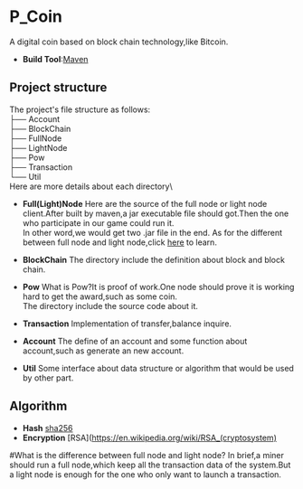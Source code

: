 # P_Coin
A digital coin based on block chain technology,like Bitcoin.

- **Build Tool**:[Maven](https://maven.apache.org/)

## Project structure
The project's file structure as follows:\
├── Account\
├── BlockChain\
├── FullNode\
├── LightNode\
├── Pow\
├── Transaction\
└── Util\
Here are more details about each directory\

- **Full(Light)Node** Here are the source of the full node or light node client.After built by maven,a jar executable file should got.Then the one who participate in our game could run it.\
In other word,we would get two .jar file in the end.
As for the different between full node and light node,click [here](#node_different) to learn.

- **BlockChain** The directory include the definition about block and block chain.

- **Pow** What is Pow?It is proof of work.One node should prove it is working hard to get the award,such as some coin.\
The directory include the source code about it.

- **Transaction** Implementation of transfer,balance inquire.

- **Account** The define of an account and some function about account,such as generate an new account.

- **Util**
Some interface about data structure or algorithm that would be used by other part.

## Algorithm 
- **Hash**  [sha256](https://xorbin.com/tools/sha256-hash-calculator)
- **Encryption** [RSA](https://en.wikipedia.org/wiki/RSA_(cryptosystem)

#What is the difference between full node and light node?
<span id="node_different"></span>
In brief,a miner should run a full node,which keep all the transaction data of the system.But a light node is enough for the one who only want to launch a transaction.



